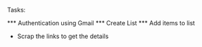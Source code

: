 Tasks:

*** Authentication using Gmail
*** Create List
*** Add items to list
* Scrap the links to get the details
